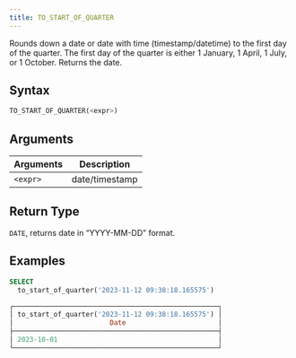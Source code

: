 ```yaml
---
title: TO_START_OF_QUARTER
---
```


Rounds down a date or date with time (timestamp/datetime) to the first day of the quarter.
The first day of the quarter is either 1 January, 1 April, 1 July, or 1 October.
Returns the date.

## Syntax

```sql
TO_START_OF_QUARTER(<expr>)
```

## Arguments

| Arguments | Description    |
|-----------|----------------|
| `<expr>`   | date/timestamp |

## Return Type

`DATE`, returns date in “YYYY-MM-DD” format.

## Examples

```sql
SELECT
  to_start_of_quarter('2023-11-12 09:38:18.165575')

┌───────────────────────────────────────────────────┐
│ to_start_of_quarter('2023-11-12 09:38:18.165575') │
│                        Date                       │
├───────────────────────────────────────────────────┤
│ 2023-10-01                                        │
└───────────────────────────────────────────────────┘
```
